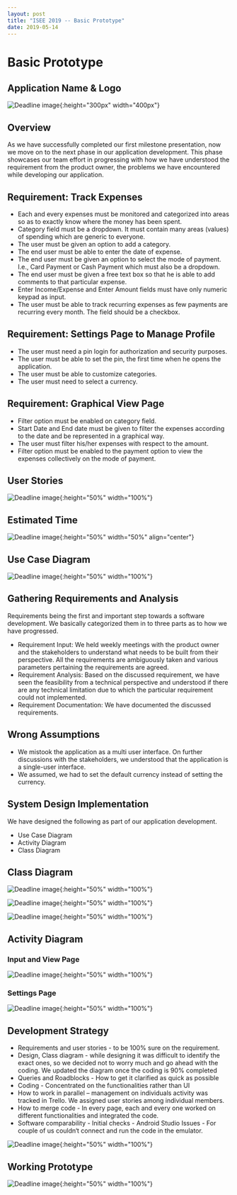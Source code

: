 ```yaml
---
layout: post
title: "ISEE 2019 -- Basic Prototype"
date: 2019-05-14
---
```


# Basic Prototype

## Application Name & Logo

![Deadline image]({{site.baseurl}}/images/logoapp.png "Logo"){:height="300px" width="400px"}

## **Overview**

As we have successfully completed our first milestone presentation, now we move on to the next phase in our application development. This phase showcases our team effort in progressing with how we have understood the requirement from the product owner, the problems we have encountered while developing our application.

## **Requirement: Track Expenses**

- Each and every expenses must be monitored and categorized into areas so as to exactly know where the money has been spent.
- Category field must be a dropdown. It must contain many areas (values) of spending which are generic to everyone.
- The user must be given an option to add a category.
- The end user must be able to enter the date of expense.
- The end user must be given an option to select the mode of payment. I.e., Card Payment or Cash Payment which must also be a dropdown.
- The end user must be given a free text box so that he is able to add comments to that particular expense.
- Enter Income/Expense and Enter Amount fields must have only numeric keypad as input.
- The user must be able to track recurring expenses as few payments are recurring every month. The field should be a checkbox.

## Requirement: Settings Page to Manage Profile
<ul>
  <li>The user must need a pin login for authorization and security purposes.</li>
  <li>The user must be able to set the pin, the first time when he opens the application.</li>
  <li>The user must be able to customize categories.</li>
  <li>The user must need to select a currency.</li>
 </ul>
 
## Requirement: Graphical View Page
 <ul>
  <li>Filter option must be enabled on category field.</li>
  <li>Start Date and End date must be given to filter the expenses according to the date and be represented in a graphical way.</li>
  <li>The user must filter his/her expenses with respect to the amount.</li>
  <li>Filter option must be enabled to the payment option to view the expenses collectively on the mode of payment.</li>
</ul>

## User Stories

![Deadline image]({{site.baseurl}}/images/Userstories2.png "User Stories"){:height="50%" width="100%"}

## Estimated Time

![Deadline image]({{site.baseurl}}/images/Estimatedtime.png "Estimated Time"){:height="50%" width="50%" align="center"}

## Use Case Diagram

![Deadline image]({{site.baseurl}}/images/Usecase.png "Use Case"){:height="50%" width="100%"}

## Gathering Requirements and Analysis

Requirements being the first and important step towards a software development. We basically categorized them in to three parts as to how we have progressed.

<ul>
  <li>Requirement Input: We held weekly meetings with the product owner and the stakeholders to understand what needs to be built from their perspective. All the requirements are ambiguously taken and various parameters pertaining the requirements are agreed.</li>
 <li>Requirement Analysis: Based on the discussed requirement, we have seen the feasibility from a technical perspective and understood if there are any technical limitation due to which the particular requirement could not implemented.</li>
 <li>Requirement Documentation: We have documented the discussed requirements. </li>
</ul>

## Wrong Assumptions
<ul>
 <li>We mistook the application as a multi user interface. On further discussions with the stakeholders, we understood that the application is a single-user interface.</li>
 <li>We assumed, we had to set the default currency instead of setting the currency.</li>
</ul>


## System Design Implementation

We have designed the following as part of our application development.
<ul>
  <li>Use Case Diagram</li>
  <li>Activity Diagram</li>
  <li>Class Diagram</li>
 </ul>
      
## Class Diagram

![Deadline image]({{site.baseurl}}/images/classdiagram.png "Class Diagram"){:height="50%" width="100%"}

![Deadline image]({{site.baseurl}}/images/C1.png "C1"){:height="50%" width="100%"}

![Deadline image]({{site.baseurl}}/images/C2.png "C2"){:height="50%" width="100%"}

## Activity Diagram

### Input and View Page

![Deadline image]({{site.baseurl}}/images/ActivityDiagram1.png "User Stories"){:height="50%" width="100%"}

### Settings Page

![Deadline image]({{site.baseurl}}/images/ActivityDiagram2.png "User Stories"){:height="50%" width="100%"}

## Development Strategy

- Requirements and user stories - to be 100% sure on the requirement. 
- Design, Class diagram - while designing it was difficult to identify the exact ones, so we decided not to worry much and go ahead with the coding. We updated the diagram once the coding is 90% completed
- Queries and Roadblocks - How to get it clarified as quick as possible 
- Coding - Concentrated on the functionalities rather than UI
- How to work in parallel – management on individuals activity was tracked in Trello. We assigned user stories among individual members.
- How to merge code - In every page, each and every one worked on different functionalities and integrated the code.
- Software comparability - Initial checks - Android Studio Issues - For couple of us couldn‘t connect and run the code in the emulator.

![Deadline image]({{site.baseurl}}/images/Trello2.png "Trello"){:height="50%" width="100%"}

## Working Prototype

![Deadline image]({{site.baseurl}}/images/Application.png "Application"){:height="50%" width="100%"}
